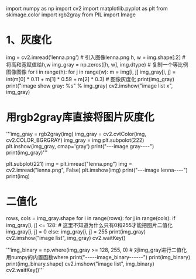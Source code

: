 import numpy as np
import cv2
import matplotlib.pyplot as plt
from skimage.color import rgb2gray
from PIL import Image

# 1、灰度化
img = cv2.imread('lenna.png')    # 引入图像lenna.png
h, w = img.shape[:2]             # 将高和宽赋值给h,w
img_gray = np.zeros([h, w], img.dtype)   # 复制一个等比例图像图像
for i in range(h):
    for j in range(w):
        m = img[i, j]
        img_gray[i, j] = int(m[0] * 0.11 + m[1] * 0.59 + m[2] * 0.3)  # 图像灰度化
print(img_gray)
print("image show gray: %s" % img_gray)
cv2.imshow("image list x", img_gray)

# 用rgb2gray库直接将图片灰度化
'''img_gray = rgb2gray(img)
img_gray = cv2.cvtColor(img, cv2.COLOR_BGRGRAY)
img_gray = img
plt.subpolot(222)
plt.inshow(img_gray, cmap='gray')
print("---image gray----")
print(img_gray)'''


plt.subplot(221)
img = plt.imread("lenna.png")
img = cv2.imread("lenna.png", False)
plt.imshow(img)
print("---image lenna----")
print(img)


# 二值化
rows, cols = img_gray.shape
for i in range(rows):
    for j in range(cols):
        if img_gray[i, j] <= 128:  # 这里不知道为什么只有0和255才能把图片二值化
            img_gray[i, j] = 0
        else:
            img_gray[i, j] = 255
print(img_gray)
cv2.imshow("image list", img_gray)
cv2.waitKey()


'''img_binary = np.where(img_gray >= 128, 255, 0)   # 对img_gray进行二值化用numpy的内置函数where
print("-----image_binary------")
print(img_binary)
print(img_binary.shape)
cv2.imshow("image list", img_binary)
cv2.waitKey()'''


